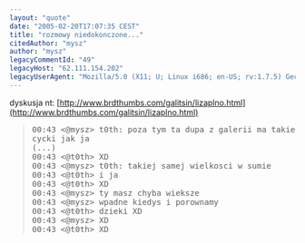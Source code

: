 ```yaml
---
layout: "quote"
date: "2005-02-20T17:07:35 CEST"
title: "rozmowy niedokonczone..."
citedAuthor: "mysz"
author: "mysz"
legacyCommentId: "49"
legacyHost: "62.111.154.202"
legacyUserAgent: "Mozilla/5.0 (X11; U; Linux i686; en-US; rv:1.7.5) Gecko/20050217 Firefox/1.0"
---
```


dyskusja nt: [http://www.brdthumbs.com/galitsin/lizaplno.html](http://www.brdthumbs.com/galitsin/lizaplno.html)
		

<blockquote><tt>00:43 &lt;@mysz&gt; t0th: poza tym ta dupa z galerii ma takie cycki jak ja<br>
(...)<br>
00:43 &lt;@t0th&gt; XD<br>
00:43 &lt;@mysz&gt; t0th: takiej samej wielkosci w sumie<br>
00:43 &lt;@t0th&gt; i ja<br>
00:43 &lt;@t0th&gt; XD<br>
00:43 &lt;@mysz&gt; ty masz chyba wieksze<br>
00:43 &lt;@mysz&gt; wpadne kiedys i porownamy<br>
00:43 &lt;@t0th&gt; dzieki XD<br>
00:43 &lt;@mysz&gt; XD<br>
00:43 &lt;@t0th&gt; XD</tt></blockquote>
